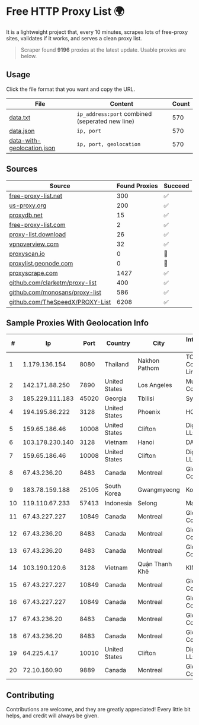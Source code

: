 
# Free HTTP Proxy List 🌍

It is a lightweight project that, every 10 minutes, scrapes lots of free-proxy sites, validates if it works, and serves a clean proxy list.


> Scraper found **9196** proxies at the latest update. Usable proxies are below.

## Usage

Click the file format that you want and copy the URL.


|File|Content|Count|
|----|-------|-----|
|[data.txt](https://raw.githubusercontent.com/themiralay/Proxy-List-World/master/data.txt)|`ip_address:port` combined (seperated new line)|570|
|[data.json](https://raw.githubusercontent.com/themiralay/Proxy-List-World/master/data.json)|`ip, port`|570|
|[data-with-geolocation.json](https://raw.githubusercontent.com/themiralay/Proxy-List-World/master/data-with-geolocation.json)|`ip, port, geolocation`|570|

## Sources

|Source|Found Proxies|Succeed|
|------|-------------|-------|
|[free-proxy-list.net](https://free-proxy-list.net)|300|✅|
|[us-proxy.org](https://www.us-proxy.org)|200|✅|
|[proxydb.net](http://proxydb.net)|15|✅|
|[free-proxy-list.com](https://free-proxy-list.com/?page=&port=&type%5B%5D=http&type%5B%5D=https&up_time=0&search=Search)|2|✅|
|[proxy-list.download](https://www.proxy-list.download/HTTP)|26|✅|
|[vpnoverview.com](https://vpnoverview.com/privacy/anonymous-browsing/free-proxy-servers)|32|✅|
|[proxyscan.io](https://www.proxyscan.io)|0|🚫|
|[proxylist.geonode.com](https://proxylist.geonode.com/api/proxy-list?limit=300&page=1&sort_by=lastChecked&sort_type=desc&protocols=http,https)|0|🚫|
|[proxyscrape.com](https://api.proxyscrape.com/v2/?request=displayproxies&protocol=http&timeout=10000&country=all&ssl=all&anonymity=all)|1427|✅|
|[github.com/clarketm/proxy-list](https://raw.githubusercontent.com/clarketm/proxy-list/master/proxy-list-raw.txt)|400|✅|
|[github.com/monosans/proxy-list](https://raw.githubusercontent.com/monosans/proxy-list/main/proxies/http.txt)|586|✅|
|[github.com/TheSpeedX/PROXY-List](https://raw.githubusercontent.com/TheSpeedX/PROXY-List/master/http.txt)|6208|✅|


## Sample Proxies With Geolocation Info

|#|Ip|Port|Country|City|Internet Service Provider|
|-|--|----|-------|----|-------------------------|
|1|1.179.136.154|8080|Thailand|Nakhon Pathom|TOT Public Company Limited|
|2|142.171.88.250|7890|United States|Los Angeles|Multacom Corporation|
|3|185.229.111.183|45020|Georgia|Tbilisi|Sysnet LLC|
|4|194.195.86.222|3128|United States|Phoenix|HOSTINGER US|
|5|159.65.186.46|10008|United States|Clifton|DigitalOcean, LLC|
|6|103.178.230.140|3128|Vietnam|Hanoi|DATHANH|
|7|159.65.186.46|10008|United States|Clifton|DigitalOcean, LLC|
|8|67.43.236.20|8483|Canada|Montreal|GloboTech Communications|
|9|183.78.159.188|25105|South Korea|Gwangmyeong|Korea Telecom|
|10|119.110.67.233|57413|Indonesia|Selong|Maxindo|
|11|67.43.227.227|10849|Canada|Montreal|GloboTech Communications|
|12|67.43.236.20|8483|Canada|Montreal|GloboTech Communications|
|13|67.43.236.20|8483|Canada|Montreal|GloboTech Communications|
|14|103.190.120.6|3128|Vietnam|Quận Thanh Khê|KINGBOND|
|15|67.43.227.227|10849|Canada|Montreal|GloboTech Communications|
|16|67.43.227.227|10849|Canada|Montreal|GloboTech Communications|
|17|67.43.236.20|8483|Canada|Montreal|GloboTech Communications|
|18|67.43.236.20|8483|Canada|Montreal|GloboTech Communications|
|19|64.225.4.17|10010|United States|Clifton|DigitalOcean, LLC|
|20|72.10.160.90|9889|Canada|Montreal|GloboTech Communications|



## Contributing

Contributions are welcome, and they are greatly appreciated! Every
little bit helps, and credit will always be given.

